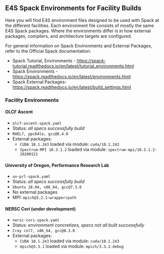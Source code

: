 ## E4S Spack Environments for Facility Builds

Here you will find E4S environment files designed to be used with Spack at the different facilities. Each environment file consists of mostly the same E4S Spack packages. Where the environments differ is in how external packages, compilers, and architecture targets are configured.

For general information on Spack Environments and External Packages, refer to the Official Spack documentation:
- Spack Tutorial, Environments - https://spack-tutorial.readthedocs.io/en/latest/tutorial_environments.html
- Spack Environments - https://spack.readthedocs.io/en/latest/environments.html
- Spack External Packages- https://spack.readthedocs.io/en/latest/build_settings.html

### Facility Environments

#### OLCF Ascent
- `olcf-ascent-spack.yaml`
- Status: <em>all specs successfully build</em>
- `RHEL7, ppc64le, gcc@6.4.0`
- External packages:
  - `CUDA 10.1.243` loaded via module: `cuda/10.1.243`
  - `Spectrum-MPI 10.3.1.2` loaded via module: `spectrum-mpi/10.3.1.2-20200121`

#### University of Oregon, Performance Research Lab
- `uo-prl-spack.yaml`
- Status: <em>all specs successfully build</em>
- `Ubuntu 18.04, x86_64, gcc@7.3.0`
- No external packages
- MPI: `mpich@3.2.1~wrapperrpath`

#### NERSC Cori (under development)
- `nersc-cori-spack.yaml`
- Status: <em>environment concretizes, specs not all built successfully</em>
- `Cray cnl7, x86_64, gcc@8.3.0`
- External packages:
  - `CUDA 10.1.243` loaded via module: `cuda/10.1.243`
  - `mpich@3.3.1` loaded via module: `mpich/3.3.1-debug`
